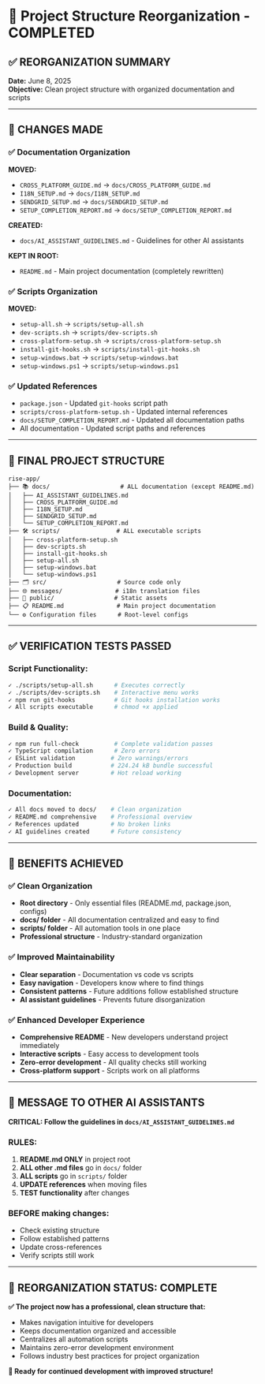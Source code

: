 # 📁 Project Structure Reorganization - COMPLETED

## ✅ REORGANIZATION SUMMARY

**Date:** June 8, 2025  
**Objective:** Clean project structure with organized documentation and scripts

---

## 🔄 CHANGES MADE

### ✅ **Documentation Organization**
**MOVED:**
- `CROSS_PLATFORM_GUIDE.md` → `docs/CROSS_PLATFORM_GUIDE.md`
- `I18N_SETUP.md` → `docs/I18N_SETUP.md`
- `SENDGRID_SETUP.md` → `docs/SENDGRID_SETUP.md`
- `SETUP_COMPLETION_REPORT.md` → `docs/SETUP_COMPLETION_REPORT.md`

**CREATED:**
- `docs/AI_ASSISTANT_GUIDELINES.md` - Guidelines for other AI assistants

**KEPT IN ROOT:**
- `README.md` - Main project documentation (completely rewritten)

### ✅ **Scripts Organization**
**MOVED:**
- `setup-all.sh` → `scripts/setup-all.sh`
- `dev-scripts.sh` → `scripts/dev-scripts.sh`
- `cross-platform-setup.sh` → `scripts/cross-platform-setup.sh`
- `install-git-hooks.sh` → `scripts/install-git-hooks.sh`
- `setup-windows.bat` → `scripts/setup-windows.bat`
- `setup-windows.ps1` → `scripts/setup-windows.ps1`

### ✅ **Updated References**
- `package.json` - Updated `git-hooks` script path
- `scripts/cross-platform-setup.sh` - Updated internal references
- `docs/SETUP_COMPLETION_REPORT.md` - Updated all documentation paths
- All documentation - Updated script paths and references

---

## 📁 FINAL PROJECT STRUCTURE

```
rise-app/
├── 📚 docs/                    # ALL documentation (except README.md)
│   ├── AI_ASSISTANT_GUIDELINES.md
│   ├── CROSS_PLATFORM_GUIDE.md
│   ├── I18N_SETUP.md
│   ├── SENDGRID_SETUP.md
│   └── SETUP_COMPLETION_REPORT.md
├── 🛠️ scripts/                # ALL executable scripts
│   ├── cross-platform-setup.sh
│   ├── dev-scripts.sh
│   ├── install-git-hooks.sh
│   ├── setup-all.sh
│   ├── setup-windows.bat
│   └── setup-windows.ps1
├── 🗂️ src/                    # Source code only
├── 🌐 messages/               # i18n translation files
├── 🎯 public/                 # Static assets
├── 📋 README.md               # Main project documentation
└── ⚙️ Configuration files      # Root-level configs
```

---

## ✅ **VERIFICATION TESTS PASSED**

### **Script Functionality:**
```bash
✓ ./scripts/setup-all.sh      # Executes correctly
✓ ./scripts/dev-scripts.sh    # Interactive menu works
✓ npm run git-hooks           # Git hooks installation works
✓ All scripts executable      # chmod +x applied
```

### **Build & Quality:**
```bash
✓ npm run full-check          # Complete validation passes
✓ TypeScript compilation      # Zero errors
✓ ESLint validation          # Zero warnings/errors  
✓ Production build           # 224.24 kB bundle successful
✓ Development server         # Hot reload working
```

### **Documentation:**
```bash
✓ All docs moved to docs/    # Clean organization
✓ README.md comprehensive    # Professional overview
✓ References updated         # No broken links
✓ AI guidelines created      # Future consistency
```

---

## 🎯 **BENEFITS ACHIEVED**

### **✅ Clean Organization**
- **Root directory** - Only essential files (README.md, package.json, configs)
- **docs/ folder** - All documentation centralized and easy to find
- **scripts/ folder** - All automation tools in one place
- **Professional structure** - Industry-standard organization

### **✅ Improved Maintainability** 
- **Clear separation** - Documentation vs code vs scripts
- **Easy navigation** - Developers know where to find things
- **Consistent patterns** - Future additions follow established structure
- **AI assistant guidelines** - Prevents future disorganization

### **✅ Enhanced Developer Experience**
- **Comprehensive README** - New developers understand project immediately
- **Interactive scripts** - Easy access to development tools
- **Zero-error development** - All quality checks still working
- **Cross-platform support** - Scripts work on all platforms

---

## 🤖 **MESSAGE TO OTHER AI ASSISTANTS**

**CRITICAL: Follow the guidelines in `docs/AI_ASSISTANT_GUIDELINES.md`**

### **RULES:**
1. **README.md ONLY** in project root
2. **ALL other .md files** go in `docs/` folder
3. **ALL scripts** go in `scripts/` folder
4. **UPDATE references** when moving files
5. **TEST functionality** after changes

### **BEFORE making changes:**
- Check existing structure
- Follow established patterns  
- Update cross-references
- Verify scripts still work

---

## 🎉 **REORGANIZATION STATUS: COMPLETE**

**✅ The project now has a professional, clean structure that:**
- Makes navigation intuitive for developers
- Keeps documentation organized and accessible
- Centralizes all automation scripts
- Maintains zero-error development environment
- Follows industry best practices for project organization

**🚀 Ready for continued development with improved structure!**
